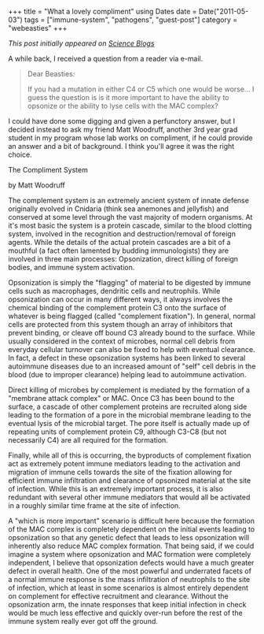 +++
title = "What a lovely compliment"
using Dates
date = Date("2011-05-03")
tags = ["immune-system", "pathogens", "guest-post"]
category = "webeasties"
+++

_This post initially appeared on [Science Blogs](http://scienceblogs.com/webeasties)_

A while back, I received a question from a reader via e-mail.

> Dear Beasties:
>
> If you had a mutation in either C4 or C5 which one would be worse... I guess the question is is it more important to have the ability to opsonize or the ability to lyse cells with the MAC complex?

I could have done some digging and given a perfunctory answer, but I decided instead to ask my friend Matt Woodruff, another 3rd year grad student in my program whose lab works on compliment, if he could provide an answer and a bit of background. I think you'll agree it was the right choice.

The Compliment System

by Matt Woodruff

The complement system is an extremely ancient system of innate defense originally evolved in Cnidaria (think sea anemones and jellyfish) and conserved at some level through the vast majority of modern organisms. At it's most basic the system is a protein cascade, similar to the blood clotting system, involved in the recognition and destruction/removal of foreign agents. While the details of the actual protein cascades are a bit of a mouthful (a fact often lamented by budding immunologists) they are involved in three main processes: Opsonization, direct killing of foreign bodies, and immune system activation.

Opsonization is simply the "flagging" of material to be digested by immune cells such as macrophages, dendritic cells and neutrophils. While opsonization can occur in many different ways, it always involves the chemical binding of the complement protein C3 onto the surface of whatever is being flagged (called "complement fixation"). In general, normal cells are protected from this system though an array of inhibitors that prevent binding, or cleave off bound C3 already bound to the surface. While usually considered in the context of microbes, normal cell debris from everyday cellular turnover can also be fixed to help with eventual clearance. In fact, a defect in these opsonization systems has been linked to several autoimmune diseases due to an increased amount of "self" cell debris in the blood (due to improper clearance) helping lead to autoimmune activation.

Direct killing of microbes by complement is mediated by the formation of a "membrane attack complex" or MAC. Once C3 has been bound to the surface, a cascade of other complement proteins are recruited along side leading to the formation of a pore in the microbial membrane leading to the eventual lysis of the microbial target. The pore itself is actually made up of repeating units of complement protein C9, although C3-C8 (but not necessarily C4) are all required for the formation.

Finally, while all of this is occurring, the byproducts of complement fixation act as extremely potent immune mediators leading to the activation and migration of immune cells towards the site of the fixation allowing for efficient immune infiltration and clearance of opsonized material at the site of infection. While this is an extremely important process, it is also redundant with several other immune mediators that would all be activated in a roughly similar time frame at the site of infection.

A "which is more important" scenario is difficult here because the formation of the MAC complex is completely dependent on the initial events leading to opsonization so that any genetic defect that leads to less opsonization will inherently also reduce MAC complex formation. That being said, if we could imagine a system where opsonization and MAC formation were completely independent, I believe that opsonization defects would have a much greater defect in overall health. One of the most powerful and underrated facets of a normal immune response is the mass infiltration of neutrophils to the site of infection, which at least in some scenarios is almost entirely dependent on complement for effective recruitment and clearance. Without the opsonization arm, the innate responses that keep initial infection in check would be much less effective and quickly over-run before the rest of the immune system really ever got off the ground.
